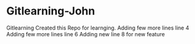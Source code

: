 # Gitlearning-John
Gitlearning
Created this Repo for learnging.
Adding few more lines line 4
Adding few more lines line 6
Adding new line 8 for new feature

